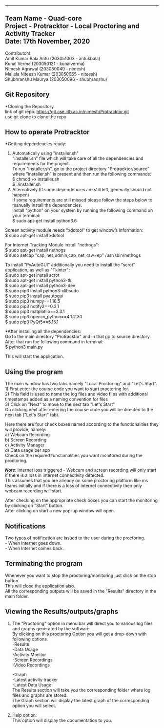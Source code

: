 -------------------------------------------------------------
Team Name - Quad-core <br />
Project - Protracktor - Local Proctoring and Activity Tracker <br />
Date: 17th November, 2020 <br />
-------------------------------------------------------------

Contributors: <br />
Amit Kumar Bala Antu    (203051003 - antukbala)  <br />
Kunal Verma		(203050121 - kunalverma) <br />
Nimesh Agrawal		(203050049 - nimesh) <br />
Mallela Niteesh Kumar	(203050065 - niteesh)<br />
Shubhranshu Maurya	(203050096 - shubhranshu) <br />


Git Repository <br />
--------------
*Cloning the Repository <br />
link of git repo: https://git.cse.iitb.ac.in/nimesh/Protracktor.git <br />
use git clone <url> to clone the repo <br />

 
How to operate Protracktor <br />
--------------------------
*Getting dependencies ready: <br />
1) Automatically using "installer.sh" <br />
"installer.sh" file which will take care of all the dependencies and requirements for the project. <br />
To run "installer.sh", go to the project directory "Protracktor/source" where "installer.sh" is present and then run the following commands: <br />
    $ chmod +x installer.sh <br />
    $ ./installer.sh <br />
2) Alternatively (If some dependencies are still left, generally should not happen)    <br />
If some requirements are still missed please follow the steps below to manually install the dependencies. <br />
Install "python" on your system by running the following command on your terminal: <br />
    $ sudo apt-get install python3.6 <br />
 
    
Screen activity module needs "xdotool" to get window’s information: <br />
    $ sudo apt-get install xdotool <br />
  
    
For Internet Tracking Module install "nethogs": <br />
    $ sudo apt-get install nethogs <br />
    $ sudo setcap "cap_net_admin,cap_net_raw=ep" /usr/sbin/nethogs <br />
    
    
To install "PyAutoGUI" additionally you need to install the "scrot" application, as well as "Tkinter": <br />
    $ sudo apt-get install scrot <br />
    $ sudo apt-get install python3-tk <br />
    $ sudo apt-get install python3-dev <br />
    $ sudo pip3 install python3-xlibsudo <br />
    $ sudo pip3 install pyautogui <br />
    $ sudo pip3 numpy==1.18.5 <br />
    $ sudo pip3 notify2==0.3.1 <br />
    $ sudo pip3 matplotlib==3.3.1 <br />
    $ sudo pip3 opencv_python==4.1.2.30 <br />
    $ sudo pip3 PyQt5==5.15.1 <br />
    
*After installing all the dependencies: <br />
Go to the main directory "Protracktor" and in that go to source directory. <br />
After that run the following command in terminal: <br />
    $ python3 main.py <br />
    
This will start the application. <br />


Using the program
------------------
The main window has two tabs namely "Local Proctoring" and "Let's Start". <br />
    1) First enter the course code you want to start proctoring for. <br />
    2) This field is used to name the log files and video files with additional timestamps added as a naming convention for files <br />
    3) Click on "Next" to move to the next tab "Let's Start" <br />
On clicking next after entering the course code you will be directed to the next tab ("Let's Start" tab). <br />

Here there are four check boxes named according to the functionalities they will provide, namely: <br />
    a) Webcam Recording <br />
    b) Screen Recording <br />
    c) Activity Manager <br />
    d) Data usage per app <br />
Check on the required functionalities you want monitored during the proctoring. <br />

***Note***: Internet loss triggered - Webcam and screen recording will only start if there is a loss in internet connectivity detected. <br />
    		This assumes that you are already on some proctoring platform like ms teams initially and if there is a loss of internet connectivity then only webcam recording will start. <br />
    		
After checking on the appropriate check boxes you can start the monitoring by clicking on "Start" button. <br />
After clicking on start a new pop-up window will open. <br />


Notifications
-------------
Two types of notification are issued to the user during the proctoring. <br />
    - When Internet goes down. <br />
    - When Internet comes back. <br />
    
    
Terminating the program
-----------------------
Whenever you want to stop the proctoring/monitoring just click on the stop button. <br />
This will close the application also. <br />
All the corresponding outputs will be saved in the "Results" directory in the main folder. <br />


Viewing the Results/outputs/graphs
----------------------------------
1) The "Proctoring" option in menu bar will direct you to various log files and graphs generated by the software. <br />
	By clicking on this proctoring Option you will get a drop-down with following options. <br />
	-Results <br />
	    -Data Usage <br />
	    -Activity Monitor <br />
	    -Screen Recordings <br />
	    -Video Recordings <br />
	     
	-Graph <br />
	    -Latest activity tracker <br />
	    -Latest Data Usage <br />
	The Results section will take you the corresponding folder where log files and graphs are stored. <br />
	The Graph section will display the latest graph of the corresponding option you will select. <br />
2) Help option: <br />
 	This option will display the documentation to you. <br />
 	
 	
    
